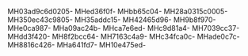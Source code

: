 MH03ad9c6d0205-
MHed36f0f-
MHbb65c04-
MH28a0315c0005-
MH350ec43c9805-
MH35addc15-
MH42465d96-
MH9b8f970-
MHe0ca987-
MHa09ac24b-
MHca7e6ed-
MHc9d81a4-
MH7039cc37-
MHdd3f420-
MH8f2bcc64-
MH7163c4a9-
MHc34fca0c-
MHade0c7c-
MH8816c426-
MHa641fd7-
MH10e475ed-
